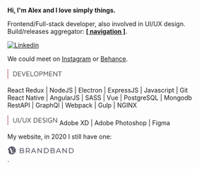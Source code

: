 **Hi, I'm Alex and I love simply things.**  

Frontend/Full-stack developer, also involved in UI/UX design.  
Build/releases aggregator: [**[ navigation ]**](https://github.com/hadabr/navigation).  

[![Linkedin](https://img.shields.io/badge/⋮-Linkedin-informational?style=flat&logo=Linkedin&logoColor=white&color=c2888c)][Linkedin]  

We could meet on [Instagram] or [Behance].   

<img src = "https://raw.githubusercontent.com/hadabr/hadabr/master/assets/DEVELOPMENT.png"/>  

React Redux | 
NodeJS | 
Electron | 
ExpressJS | 
Javascript | 
Git    
React Native | 
AngularJS | 
SASS | 
Vue | 
PostgreSQL | 
Mongodb   
RestAPI | 
GraphQl | 
Webpack | 
Gulp | 
NGINX  

<img src = "https://raw.githubusercontent.com/hadabr/hadabr/master/assets/ui-design.png"/>  
Adobe XD | 
Adobe Photoshop | 
Figma  
&nbsp;  

My website, in 2020 I still have one:   
[![brandband](https://raw.githubusercontent.com/hadabr/hadabr/master/assets/brandband-1.png "brandband")](https://brandband.io/)  
.

   [linkedin]: <https://www.linkedin.com/in/alex-dovghii/>
   [instagram]: <https://www.instagram.com/pockethabr>
   [behance]: <https://www.behance.net/alexdovghi6c9c>
   [**navigation**]: <https://github.com/hadabr/navigation>
   [linkedin-logo]: https://raw.githubusercontent.com/MartinHeinz/MartinHeinz/master/linkedin-3-16.png 
